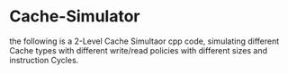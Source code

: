 # Cache-Simulator
the following is a 2-Level Cache Simultaor cpp code, simulating different Cache types with different write/read policies with different sizes and instruction Cycles.
